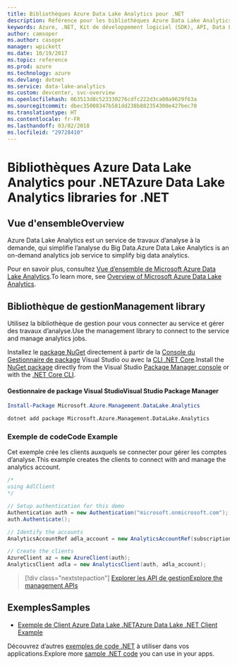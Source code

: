 ```yaml
---
title: Bibliothèques Azure Data Lake Analytics pour .NET
description: Référence pour les bibliothèques Azure Data Lake Analytics pour .NET
keywords: Azure, .NET, Kit de développement logiciel (SDK), API, Data Lake Analytics
author: camsoper
ms.author: casoper
manager: wpickett
ms.date: 10/19/2017
ms.topic: reference
ms.prod: azure
ms.technology: azure
ms.devlang: dotnet
ms.service: data-lake-analytics
ms.custom: devcenter, svc-overview
ms.openlocfilehash: 063513d8c523330276cdfc222d3ca00a9629f63a
ms.sourcegitcommit: dbec35008347b581dd238b882354300e427bec70
ms.translationtype: HT
ms.contentlocale: fr-FR
ms.lasthandoff: 03/02/2018
ms.locfileid: "29728410"
---
```

# <a name="azure-data-lake-analytics-libraries-for-net"></a><span data-ttu-id="ce763-104">Bibliothèques Azure Data Lake Analytics pour .NET</span><span class="sxs-lookup"><span data-stu-id="ce763-104">Azure Data Lake Analytics libraries for .NET</span></span>

## <a name="overview"></a><span data-ttu-id="ce763-105">Vue d'ensemble</span><span class="sxs-lookup"><span data-stu-id="ce763-105">Overview</span></span>

<span data-ttu-id="ce763-106">Azure Data Lake Analytics est un service de travaux d’analyse à la demande, qui simplifie l’analyse du Big Data.</span><span class="sxs-lookup"><span data-stu-id="ce763-106">Azure Data Lake Analytics is an on-demand analytics job service to simplify big data analytics.</span></span>

<span data-ttu-id="ce763-107">Pour en savoir plus, consultez [Vue d’ensemble de Microsoft Azure Data Lake Analytics](/azure/data-lake-analytics/data-lake-analytics-overview).</span><span class="sxs-lookup"><span data-stu-id="ce763-107">To learn more, see [Overview of Microsoft Azure Data Lake Analytics](/azure/data-lake-analytics/data-lake-analytics-overview).</span></span>

## <a name="management-library"></a><span data-ttu-id="ce763-108">Bibliothèque de gestion</span><span class="sxs-lookup"><span data-stu-id="ce763-108">Management library</span></span>

<span data-ttu-id="ce763-109">Utilisez la bibliothèque de gestion pour vous connecter au service et gérer des travaux d’analyse.</span><span class="sxs-lookup"><span data-stu-id="ce763-109">Use the management library to connect to the service and manage analytics jobs.</span></span>

<span data-ttu-id="ce763-110">Installez le [package NuGet](https://www.nuget.org/packages/Microsoft.Azure.Management.DataLake.Analytics) directement à partir de la [Console du Gestionnaire de package][PackageManager] Visual Studio ou avec la [CLI .NET Core][DotNetCLI].</span><span class="sxs-lookup"><span data-stu-id="ce763-110">Install the [NuGet package](https://www.nuget.org/packages/Microsoft.Azure.Management.DataLake.Analytics) directly from the Visual Studio [Package Manager console][PackageManager] or with the [.NET Core CLI][DotNetCLI].</span></span>

#### <a name="visual-studio-package-manager"></a><span data-ttu-id="ce763-111">Gestionnaire de package Visual Studio</span><span class="sxs-lookup"><span data-stu-id="ce763-111">Visual Studio Package Manager</span></span>

```powershell
Install-Package Microsoft.Azure.Management.DataLake.Analytics
```

```bash
dotnet add package Microsoft.Azure.Management.DataLake.Analytics
```

### <a name="code-example"></a><span data-ttu-id="ce763-112">Exemple de code</span><span class="sxs-lookup"><span data-stu-id="ce763-112">Code Example</span></span>

<span data-ttu-id="ce763-113">Cet exemple crée les clients auxquels se connecter pour gérer les comptes d’analyse.</span><span class="sxs-lookup"><span data-stu-id="ce763-113">This example creates the clients to connect with and manage the analytics account.</span></span>

```csharp
/*
using AdlClient 
*/

// Setup authentication for this demo
Authentication auth = new Authentication("microsoft.onmicrosoft.com"); // change this to YOUR tenant
auth.Authenticate();

// Identify the accounts
AnalyticsAccountRef adla_account = new AnalyticsAccountRef(subscriptionId, resourceGroup, userName);

// Create the clients
AzureClient az = new AzureClient(auth);
AnalyticsClient adla = new AnalyticsClient(auth, adla_account);
```

> [!div class="nextstepaction"]
> [<span data-ttu-id="ce763-114">Explorer les API de gestion</span><span class="sxs-lookup"><span data-stu-id="ce763-114">Explore the management APIs</span></span>](/dotnet/api/overview/azure/datalakeanalytics/management)

## <a name="samples"></a><span data-ttu-id="ce763-115">Exemples</span><span class="sxs-lookup"><span data-stu-id="ce763-115">Samples</span></span>
* [<span data-ttu-id="ce763-116">Exemple de Client Azure Data Lake .NET</span><span class="sxs-lookup"><span data-stu-id="ce763-116">Azure Data Lake .NET Client Example</span></span>](https://azure.microsoft.com/resources/samples/data-lake-dotnet-client/)

<span data-ttu-id="ce763-117">Découvrez d’autres [exemples de code .NET](https://azure.microsoft.com/resources/samples/?platform=dotnet) à utiliser dans vos applications.</span><span class="sxs-lookup"><span data-stu-id="ce763-117">Explore more [sample .NET code](https://azure.microsoft.com/resources/samples/?platform=dotnet) you can use in your apps.</span></span>

[PackageManager]: https://docs.microsoft.com/nuget/tools/package-manager-console
[DotNetCLI]: https://docs.microsoft.com/dotnet/core/tools/dotnet-add-package
